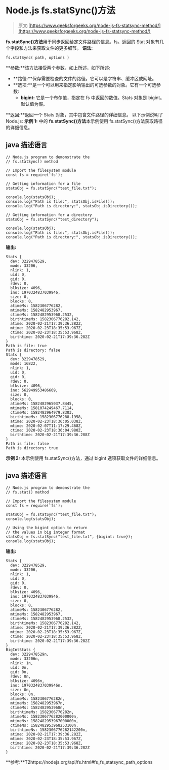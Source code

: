 # Node.js fs.statSync()方法

> 原文:[https://www.geeksforgeeks.org/node-js-fs-statsync-method/](https://www.geeksforgeeks.org/node-js-fs-statsync-method/)

**fs.statSync()方法**用于同步返回给定文件路径的信息。fs。返回的 Stat 对象有几个字段和方法来获取文件的更多细节。
**语法:**

```
fs.statSync( path, options )
```

**参数:**该方法接受两个参数，如上所述，如下所述:

*   **路径:**保存需要检查的文件的路径。它可以是字符串、缓冲区或网址。
*   **选项:**是一个可以用来指定影响输出的可选参数的对象。它有一个可选参数:
    *   **bigint:** 它是一个布尔值，指定在 fs 中返回的数值。Stats 对象是 bigint。默认值为假。

**返回:**返回一个 Stats 对象，其中包含文件路径的详细信息。
以下示例说明了 Node.js:
**示例 1:** 中的 **fs.statSync()方法**本示例使用 fs.statSync()方法获取路径的详细信息。

## java 描述语言

```
// Node.js program to demonstrate the
// fs.statSync() method

// Import the filesystem module
const fs = require('fs');

// Getting information for a file
statsObj = fs.statSync("test_file.txt");

console.log(statsObj); 
console.log("Path is file:", statsObj.isFile());
console.log("Path is directory:", statsObj.isDirectory());

// Getting information for a directory
statsObj = fs.statSync("test_directory");

console.log(statsObj);
console.log("Path is file:", statsObj.isFile());
console.log("Path is directory:", statsObj.isDirectory());
```

**输出:**

```
Stats {
  dev: 3229478529,
  mode: 33206,
  nlink: 1,
  uid: 0,
  gid: 0,
  rdev: 0,
  blksize: 4096,
  ino: 1970324837039946,
  size: 0,
  blocks: 0,
  atimeMs: 1582306776282,
  mtimeMs: 1582482953967,
  ctimeMs: 1582482953968.2532,
  birthtimeMs: 1582306776282.142,
  atime: 2020-02-21T17:39:36.282Z,
  mtime: 2020-02-23T18:35:53.967Z,
  ctime: 2020-02-23T18:35:53.968Z,
  birthtime: 2020-02-21T17:39:36.282Z
}
Path is file: true
Path is directory: false
Stats {
  dev: 3229478529,
  mode: 16822,
  nlink: 1,
  uid: 0,
  gid: 0,
  rdev: 0,
  blksize: 4096,
  ino: 562949953486669,
  size: 0,
  blocks: 0,
  atimeMs: 1582482965037.8445,
  mtimeMs: 1581074249467.7114,
  ctimeMs: 1582482964979.8303,
  birthtimeMs: 1582306776288.1958,
  atime: 2020-02-23T18:36:05.038Z,
  mtime: 2020-02-07T11:17:29.468Z,
  ctime: 2020-02-23T18:36:04.980Z,
  birthtime: 2020-02-21T17:39:36.288Z
}
Path is file: false
Path is directory: true
```

**示例 2:** 本示例使用 fs.statSync()方法，通过 bigint 选项获取文件的详细信息。

## java 描述语言

```
// Node.js program to demonstrate the
// fs.stat() method

// Import the filesystem module
const fs = require('fs');

statsObj = fs.statSync("test_file.txt");
console.log(statsObj);

// Using the bigint option to return
// the values in big integer format
statsObj = fs.statSync("test_file.txt", {bigint: true});
console.log(statsObj);
```

**输出:**

```
Stats {
  dev: 3229478529,
  mode: 33206,
  nlink: 1,
  uid: 0,
  gid: 0,
  rdev: 0,
  blksize: 4096,
  ino: 1970324837039946,
  size: 0,
  blocks: 0,
  atimeMs: 1582306776282,
  mtimeMs: 1582482953967,
  ctimeMs: 1582482953968.2532,
  birthtimeMs: 1582306776282.142,
  atime: 2020-02-21T17:39:36.282Z,
  mtime: 2020-02-23T18:35:53.967Z,
  ctime: 2020-02-23T18:35:53.968Z,
  birthtime: 2020-02-21T17:39:36.282Z
}
BigIntStats {
  dev: 3229478529n,
  mode: 33206n,
  nlink: 1n,
  uid: 0n,
  gid: 0n,
  rdev: 0n,
  blksize: 4096n,
  ino: 1970324837039946n,
  size: 0n,
  blocks: 0n,
  atimeMs: 1582306776282n,
  mtimeMs: 1582482953967n,
  ctimeMs: 1582482953968n,
  birthtimeMs: 1582306776282n,
  atimeNs: 1582306776282000000n,
  mtimeNs: 1582482953967000000n,
  ctimeNs: 1582482953968253100n,
  birthtimeNs: 1582306776282142200n,
  atime: 2020-02-21T17:39:36.282Z,
  mtime: 2020-02-23T18:35:53.967Z,
  ctime: 2020-02-23T18:35:53.968Z,
  birthtime: 2020-02-21T17:39:36.282Z
}
```

**参考:**T2https://nodejs.org/api/fs.html#fs_fs_statsync_path_options